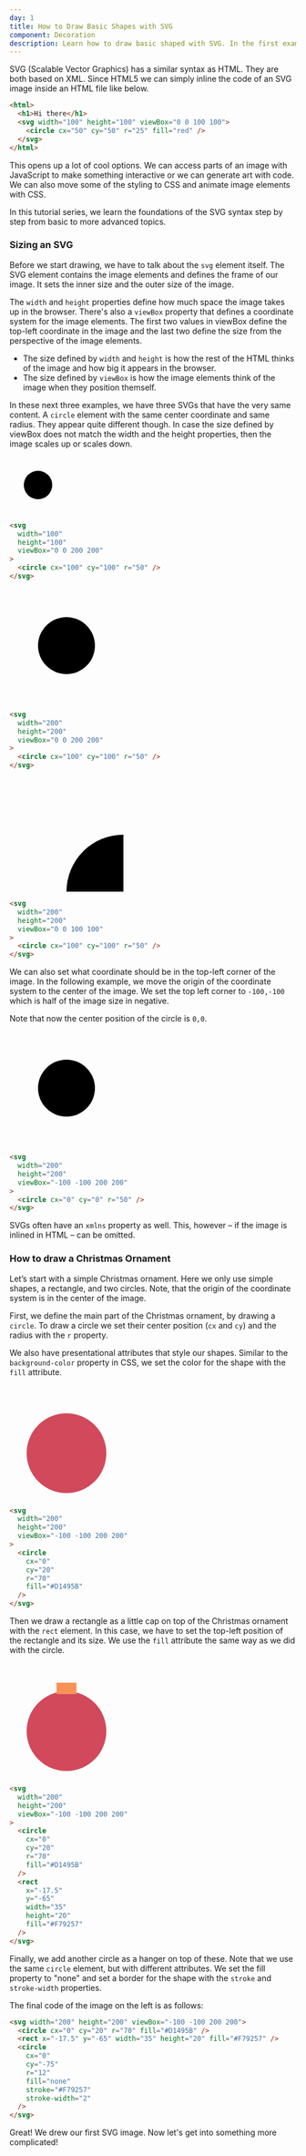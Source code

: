 ```yaml
---
day: 1
title: How to Draw Basic Shapes with SVG
component: Decoration
description: Learn how to draw basic shaped with SVG. In the first example we draw a Christmas Ornament with two circles and a rectangle element.
---
```


SVG (Scalable Vector Graphics) has a similar syntax as HTML. They are both based on XML. Since HTML5 we can simply inline the code of an SVG image inside an HTML file like below.

```html
<html>
  <h1>Hi there</h1>
  <svg width="100" height="100" viewBox="0 0 100 100">
    <circle cx="50" cy="50" r="25" fill="red" />
  </svg>
</html>
```

This opens up a lot of cool options. We can access parts of an image with JavaScript to make something interactive or we can generate art with code. We can also move some of the styling to CSS and animate image elements with CSS.

In this tutorial series, we learn the foundations of the SVG syntax step by step from basic to more advanced topics.

### Sizing an SVG

Before we start drawing, we have to talk about the `svg` element itself. The SVG element contains the image elements and defines the frame of our image. It sets the inner size and the outer size of the image.

The `width` and `height` properties define how much space the image takes up in the browser. There's also a `viewBox` property that defines a coordinate system for the image elements. The first two values in viewBox define the top-left coordinate in the image and the last two define the size from the perspective of the image elements.

- The size defined by `width` and `height` is how the rest of the HTML thinks of the image and how big it appears in the browser.
- The size defined by `viewBox` is how the image elements think of the image when they position themself.

In these next three examples, we have three SVGs that have the very same content. A `circle` element with the same center coordinate and same radius. They appear quite different though. In case the size defined by viewBox does not match the width and the height properties, then the image scales up or scales down.

<div class="grid-200">

  <svg width="100" height="100" viewBox="0 0 200 200">
    <circle cx="100" cy="100" r="50" />
  </svg>

<!-- prettier-ignore -->
```html
<svg 
  width="100" 
  height="100" 
  viewBox="0 0 200 200"
>
  <circle cx="100" cy="100" r="50" />
</svg>
```

</div>

<div class="grid-200">

  <svg width="200" height="200" viewBox="0 0 200 200">
    <circle cx="100" cy="100" r="50" />
  </svg>

<!-- prettier-ignore -->
```html
<svg 
  width="200" 
  height="200" 
  viewBox="0 0 200 200"
>
  <circle cx="100" cy="100" r="50" />
</svg>
```

</div>

<div class="grid-200">

  <svg width="200" height="200" viewBox="0 0 100 100">
    <circle cx="100" cy="100" r="50" />
  </svg>

<!-- prettier-ignore -->
```html
<svg 
  width="200" 
  height="200" 
  viewBox="0 0 100 100"
>
  <circle cx="100" cy="100" r="50" />
</svg>
```

</div>

We can also set what coordinate should be in the top-left corner of the image. In the following example, we move the origin of the coordinate system to the center of the image. We set the top left corner to `-100,-100` which is half of the image size in negative.

Note that now the center position of the circle is `0,0`.

<div class="grid-200">

  <svg width="200" height="200" viewBox="-100 -100 200 200">
    <circle cx="0" cy="0" r="50" />
  </svg>

<!-- prettier-ignore -->
```html
<svg 
  width="200"
  height="200"
  viewBox="-100 -100 200 200"
>
  <circle cx="0" cy="0" r="50" />
</svg>
```

</div>

SVGs often have an `xmlns` property as well. This, however – if the image is inlined in HTML – can be omitted.

### How to draw a Christmas Ornament

Let’s start with a simple Christmas ornament. Here we only use simple shapes, a rectangle, and two circles. Note, that the origin of the coordinate system is in the center of the image.

First, we define the main part of the Christmas ornament, by drawing a `circle`. To draw a circle we set their center position (`cx` and `cy`) and the radius with the `r` property.

We also have presentational attributes that style our shapes. Similar to the `background-color` property in CSS, we set the color for the shape with the `fill` attribute.

<div class="grid-200">

  <svg width="200" height="200" viewBox="-100 -100 200 200">
    <circle cx="0" cy="20" r="70" fill="#D1495B" />
  </svg>

<!-- prettier-ignore -->
```html
<svg 
  width="200"
  height="200"
  viewBox="-100 -100 200 200"
>
  <circle 
    cx="0"
    cy="20"
    r="70"
    fill="#D1495B" 
  />
</svg>
```

</div>

Then we draw a rectangle as a little cap on top of the Christmas ornament with the `rect` element. In this case, we have to set the top-left position of the rectangle and its size. We use the `fill` attribute the same way as we did with the circle.

<div class="grid-200">

  <svg width="200" height="200" viewBox="-100 -100 200 200">
    <circle cx="0" cy="20" r="70" fill="#D1495B" />
    <rect x="-17.5" y="-65" width="35" height="20" fill="#F79257" />
  </svg>

<!-- prettier-ignore -->
```html
<svg 
  width="200"
  height="200"
  viewBox="-100 -100 200 200"
>
  <circle 
    cx="0"
    cy="20"
    r="70"
    fill="#D1495B" 
  />
  <rect 
    x="-17.5" 
    y="-65"
    width="35"
    height="20"
    fill="#F79257" 
  />
</svg>
```

</div>

Finally, we add another circle as a hanger on top of these. Note that we use the same `circle` element, but with different attributes. We set the fill property to "none" and set a border for the shape with the `stroke` and `stroke-width` properties.

The final code of the image on the left is as follows:

<div class="code-flex">

```html
<svg width="200" height="200" viewBox="-100 -100 200 200">
  <circle cx="0" cy="20" r="70" fill="#D1495B" />
  <rect x="-17.5" y="-65" width="35" height="20" fill="#F79257" />
  <circle
    cx="0"
    cy="-75"
    r="12"
    fill="none"
    stroke="#F79257"
    stroke-width="2"
  />
</svg>
```

</div>

Great! We drew our first SVG image. Now let's get into something more complicated!
